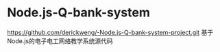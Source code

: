 # Node.js-Q-bank-system
https://github.com/derickweng/-Node.js-Q-bank-system-project.git
基于Node.js的电子电工网络教学系统源代码
